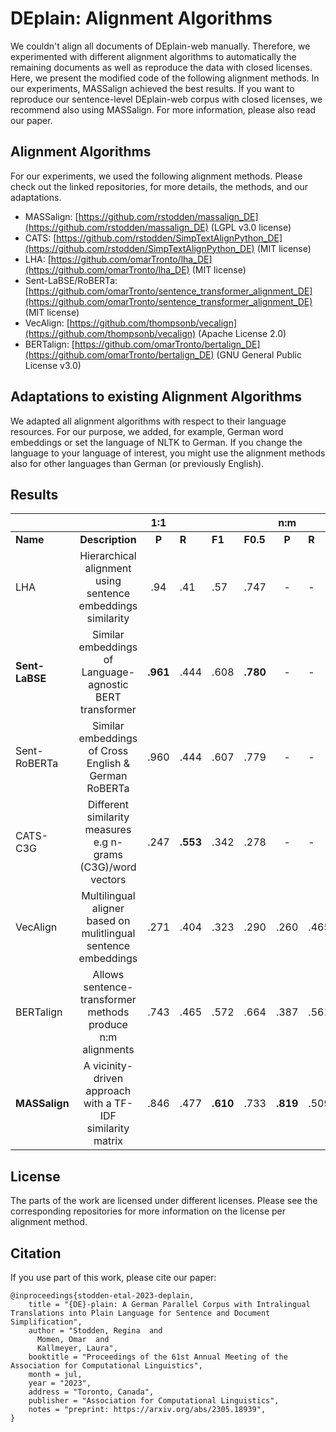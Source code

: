 # DEplain: Alignment Algorithms

We couldn't align all documents of DEplain-web manually. Therefore, we experimented with different alignment algorithms to automatically the remaining documents as well as reproduce the data with closed licenses. Here, we present the modified code of the following alignment methods. In our experiments, MASSalign achieved the best results. If you want to reproduce our sentence-level DEplain-web corpus with closed licenses, we recommend also using MASSalign. For more information, please also read our paper.

## Alignment Algorithms
For our experiments, we used the following alignment methods. Please check out the linked repositories, for more details, the methods, and our adaptations.

- MASSalign: [https://github.com/rstodden/massalign_DE](https://github.com/rstodden/massalign_DE) (LGPL v3.0 license)
- CATS: [https://github.com/rstodden/SimpTextAlignPython_DE](https://github.com/rstodden/SimpTextAlignPython_DE) (MIT license)
- LHA: [https://github.com/omarTronto/lha_DE](https://github.com/omarTronto/lha_DE) (MIT license)
- Sent-LaBSE/RoBERTa: [https://github.com/omarTronto/sentence_transformer_alignment_DE](https://github.com/omarTronto/sentence_transformer_alignment_DE) (MIT license)
- VecAlign: [https://github.com/thompsonb/vecalign](https://github.com/thompsonb/vecalign) (Apache License 2.0)
- BERTalign: [https://github.com/omarTronto/bertalign_DE](https://github.com/omarTronto/bertalign_DE)  (GNU General Public License v3.0)


## Adaptations to existing Alignment Algorithms
We adapted all alignment algorithms with respect to their language resources. For our purpose, we added, for example, German word embeddings or set the language of NLTK to German. If you change the language to your language of interest, you might use the alignment methods also for other languages than German (or previously English).

## Results

|                     |                                                                |    1:1    |               |                |                    |    n:m    |            |                |                    |
|---------------------|:--------------------------------------------------------------:|:-------------:|---------------|----------------|--------------------|:-------------:|------------|----------------|--------------------|
| **Name**       | **Description**                                           | **P**    | **R**    | **F1** | **F0.5** | **P**    | **R** | **F1** | **F0.5** |
| LHA                 | Hierarchical alignment using sentence embeddings similarity    | .94           | .41           | .57            | .747               | -             | -          | -              | -                  |
| **Sent-LaBSE** | Similar embeddings of Language-agnostic BERT transformer       | **.961** | .444          | .608           | **.780**      | -             | -          | -              | -                  |
| Sent-RoBERTa        | Similar embeddings of Cross English \& German RoBERTa          | .960          | .444          | .607           | .779               | -             | -          | -              | -                  |
| CATS-C3G            | Different similarity measures e.g n-grams (C3G)/word vectors   | .247          | **.553** | .342           | .278               | -             | -          | -              | -                  |
| VecAlign            | Multilingual aligner based on mulitlingual sentence embeddings | .271          | .404          | .323           | .290               | .260          | .465       | .333           | .285               |
| BERTalign           | Allows sentence-transformer methods produce n:m alignments     | .743          | .465          | .572           | .664               | .387          | .561       | .458           | .412               |
| **MASSalign**  | A vicinity-driven approach with a TF-IDF similarity matrix     | .846          | .477          | **.610**  | .733               | **.819** | .509       | **.628**  | **.730**      |


## License
The parts of the work are licensed under different licenses. Please see the corresponding repositories for more information on the license per alignment method.

## Citation
If you use part of this work, please cite our paper:

```
@inproceedings{stodden-etal-2023-deplain,
    title = "{DE}-plain: A German Parallel Corpus with Intralingual Translations into Plain Language for Sentence and Document Simplification",
    author = "Stodden, Regina  and
      Momen, Omar  and
      Kallmeyer, Laura",
    booktitle = "Proceedings of the 61st Annual Meeting of the Association for Computational Linguistics",
    month = jul,
    year = "2023",
    address = "Toronto, Canada",
    publisher = "Association for Computational Linguistics",
    notes = "preprint: https://arxiv.org/abs/2305.18939",
}
```
